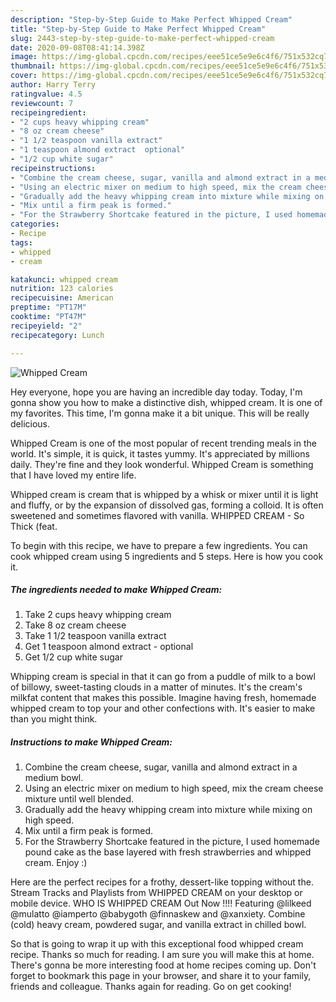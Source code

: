 ```yaml
---
description: "Step-by-Step Guide to Make Perfect Whipped Cream"
title: "Step-by-Step Guide to Make Perfect Whipped Cream"
slug: 2443-step-by-step-guide-to-make-perfect-whipped-cream
date: 2020-09-08T08:41:14.398Z
image: https://img-global.cpcdn.com/recipes/eee51ce5e9e6c4f6/751x532cq70/whipped-cream-recipe-main-photo.jpg
thumbnail: https://img-global.cpcdn.com/recipes/eee51ce5e9e6c4f6/751x532cq70/whipped-cream-recipe-main-photo.jpg
cover: https://img-global.cpcdn.com/recipes/eee51ce5e9e6c4f6/751x532cq70/whipped-cream-recipe-main-photo.jpg
author: Harry Terry
ratingvalue: 4.5
reviewcount: 7
recipeingredient:
- "2 cups heavy whipping cream"
- "8 oz cream cheese"
- "1 1/2 teaspoon vanilla extract"
- "1 teaspoon almond extract  optional"
- "1/2 cup white sugar"
recipeinstructions:
- "Combine the cream cheese, sugar, vanilla and almond extract in a medium bowl."
- "Using an electric mixer on medium to high speed, mix the cream cheese mixture until well blended."
- "Gradually add the heavy whipping cream into mixture while mixing on high speed."
- "Mix until a firm peak is formed."
- "For the Strawberry Shortcake featured in the picture, I used homemade pound cake as the base layered with fresh strawberries and whipped cream. Enjoy :)"
categories:
- Recipe
tags:
- whipped
- cream

katakunci: whipped cream 
nutrition: 123 calories
recipecuisine: American
preptime: "PT17M"
cooktime: "PT47M"
recipeyield: "2"
recipecategory: Lunch

---
```



![Whipped Cream](https://img-global.cpcdn.com/recipes/eee51ce5e9e6c4f6/751x532cq70/whipped-cream-recipe-main-photo.jpg)

Hey everyone, hope you are having an incredible day today. Today, I'm gonna show you how to make a distinctive dish, whipped cream. It is one of my favorites. This time, I'm gonna make it a bit unique. This will be really delicious.

Whipped Cream is one of the most popular of recent trending meals in the world. It's simple, it is quick, it tastes yummy. It's appreciated by millions daily. They're fine and they look wonderful. Whipped Cream is something that I have loved my entire life.

Whipped cream is cream that is whipped by a whisk or mixer until it is light and fluffy, or by the expansion of dissolved gas, forming a colloid. It is often sweetened and sometimes flavored with vanilla. WHIPPED CREAM - So Thick (feat.


To begin with this recipe, we have to prepare a few ingredients. You can cook whipped cream using 5 ingredients and 5 steps. Here is how you cook it.

<!--inarticleads1-->

##### The ingredients needed to make Whipped Cream:

1. Take 2 cups heavy whipping cream
1. Take 8 oz cream cheese
1. Take 1 1/2 teaspoon vanilla extract
1. Get 1 teaspoon almond extract - optional
1. Get 1/2 cup white sugar


Whipping cream is special in that it can go from a puddle of milk to a bowl of billowy, sweet-tasting clouds in a matter of minutes. It&#39;s the cream&#39;s milkfat content that makes this possible. Imagine having fresh, homemade whipped cream to top your and other confections with. It&#39;s easier to make than you might think. 

<!--inarticleads2-->

##### Instructions to make Whipped Cream:

1. Combine the cream cheese, sugar, vanilla and almond extract in a medium bowl.
1. Using an electric mixer on medium to high speed, mix the cream cheese mixture until well blended.
1. Gradually add the heavy whipping cream into mixture while mixing on high speed.
1. Mix until a firm peak is formed.
1. For the Strawberry Shortcake featured in the picture, I used homemade pound cake as the base layered with fresh strawberries and whipped cream. Enjoy :)


Here are the perfect recipes for a frothy, dessert-like topping without the. Stream Tracks and Playlists from WHIPPED CREAM on your desktop or mobile device. WHO IS WHIPPED CREAM Out Now !!!! Featuring @lilkeed @mulatto @iamperto @babygoth @finnaskew and @xanxiety. Combine (cold) heavy cream, powdered sugar, and vanilla extract in chilled bowl. 

So that is going to wrap it up with this exceptional food whipped cream recipe. Thanks so much for reading. I am sure you will make this at home. There's gonna be more interesting food at home recipes coming up. Don't forget to bookmark this page in your browser, and share it to your family, friends and colleague. Thanks again for reading. Go on get cooking!

